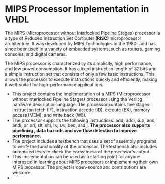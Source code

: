 <h1>MIPS Processor Implementation in VHDL</h1>
<p>The MIPS (Microprocessor without Interlocked Pipeline Stages) processor is a type of Reduced Instruction Set Computer<b> (RISC) </b>microprocessor architecture. It was developed by MIPS Technologies in the 1980s and has since been used in a variety of embedded systems, such as routers, gaming consoles, and digital cameras.

The MIPS processor is characterized by its simplicity, high performance, and low power consumption. It has a fixed instruction length of 32 bits and a simple instruction set that consists of only a few basic instructions. This allows the processor to execute instructions quickly and efficiently, making it well-suited for high-performance applications.</p>

<ul>
<li>This project contains the implementation of a MIPS (Microprocessor without Interlocked Pipeline Stages) processor using the Verilog hardware description language. The processor contains five stages: instruction fetch (IF), instruction decode (ID), execute (EX), memory access (MEM), and write back (WB).</li>
<li>The processor supports the following instructions: add, addi, sub, and, andi, or, ori, slt, slti, lw, sw, beq, and j. <b>The processor also supports pipelining , data hazards and overflow detection to improve performance.</b></li>
<li>The project includes a testbench that uses a set of assembly programs to verify the functionality of the processor. The testbench also includes automated tests to check the correctness of the processor's output.</li>
<li>This implementation can be used as a starting point for anyone interested in learning about MIPS processors or implementing their own MIPS processor. The project is open-source and contributions are welcome.</li>
<li></li>
</ul>
